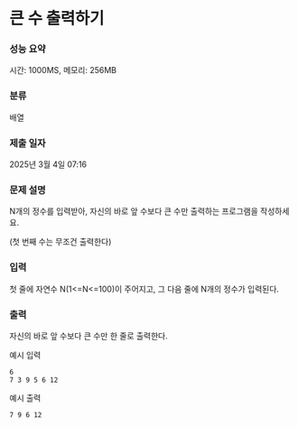 # 큰 수 출력하기

### 성능 요약

시간: 1000MS, 메모리: 256MB

### 분류

배열

### 제출 일자

2025년 3월 4일 07:16

### 문제 설명

N개의 정수를 입력받아, 자신의 바로 앞 수보다 큰 수만 출력하는 프로그램을 작성하세요.

(첫 번째 수는 무조건 출력한다)

### 입력

첫 줄에 자연수 N(1<=N<=100)이 주어지고, 그 다음 줄에 N개의 정수가 입력된다.

### 출력

자신의 바로 앞 수보다 큰 수만 한 줄로 출력한다.


예시 입력
```text
6
7 3 9 5 6 12

```

예시 출력
```text
7 9 6 12
```
